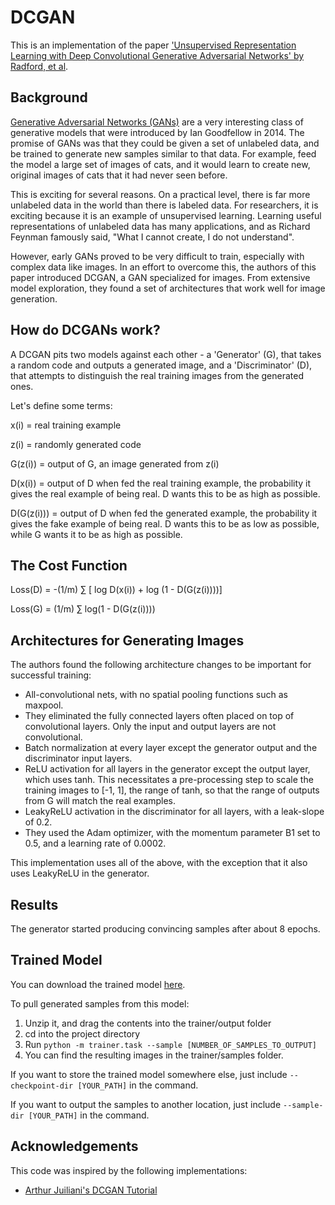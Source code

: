 # DCGAN

This is an implementation of the paper ['Unsupervised Representation Learning with Deep Convolutional Generative Adversarial Networks' by Radford, et al](https://arxiv.org/pdf/1511.06434.pdf).

## Background

[Generative Adversarial Networks (GANs)](https://papers.nips.cc/paper/5423-generative-adversarial-nets.pdf) are a very interesting class of generative models that were introduced by Ian Goodfellow in 2014. The promise of GANs was that they could be given a set of unlabeled data, and be trained to generate new samples similar to that data. For example, feed the model a large set of images of cats, and it would learn to create new, original images of cats that it had never seen before. 

This is exciting for several reasons. On a practical level, there is far more unlabeled data in the world than there is labeled data. For researchers, it is exciting because it is an example of unsupervised learning. Learning useful representations of unlabeled data has many applications, and as Richard Feynman famously said, "What I cannot create, I do not understand". 

However, early GANs proved to be very difficult to train, especially with complex data like images. In an effort to overcome this, the authors of this paper introduced DCGAN, a GAN specialized for images. From extensive model exploration, they found a set of architectures that work well for image generation.

## How do DCGANs work?

A DCGAN pits two models against each other - a 'Generator' (G), that takes a random code and outputs a generated image, and a 'Discriminator' (D), that attempts to distinguish the real training images from the generated ones. 

Let's define some terms:

x(i) = real training example

z(i) = randomly generated code

G(z(i)) = output of G, an image generated from z(i)

D(x(i)) = output of D when fed the real training example, the probability it gives the real example of being real. D wants this to be as high as possible. 

D(G(z(i))) = output of D when fed the generated example, the probability it gives the fake example of being real. D wants this to be as low as possible, while G wants it to be as high as possible.

## The Cost Function

Loss(D) = -(1/m) ∑ [ log D(x(i)) + log (1 - D(G(z(i))))]

Loss(G) = (1/m) ∑ log(1 - D(G(z(i))))


## Architectures for Generating Images

The authors found the following architecture changes to be important for successful training:

* All-convolutional nets, with no spatial pooling functions such as maxpool.
* They eliminated the fully connected layers often placed on top of convolutional layers. Only the input and output layers are not convolutional.
* Batch normalization at every layer except the generator output and the discriminator input layers.
* ReLU activation for all layers in the generator except the output layer, which uses tanh. This necessitates a pre-processing step to scale the training images to [-1, 1], the range of tanh, so that the range of outputs from G will match the real examples.
* LeakyReLU activation in the discriminator for all layers, with a leak-slope of 0.2.
* They used the Adam optimizer, with the momentum parameter B1 set to 0.5, and a learning rate of 0.0002. 

This implementation uses all of the above, with the exception that it also uses LeakyReLU in the generator. 

## Results

The generator started producing convincing samples after about 8 epochs. 

## Trained Model

You can download the trained model [here](https://storage.googleapis.com/gan-training-207705-public-bucket/MNIST-DCGAN-model-1.zip).

To pull generated samples from this model:
1. Unzip it, and drag the contents into the trainer/output folder
2. cd into the project directory
3. Run ```python -m trainer.task --sample [NUMBER_OF_SAMPLES_TO_OUTPUT]```
4. You can find the resulting images in the trainer/samples folder. 

If you want to store the trained model somewhere else, just include ```--checkpoint-dir [YOUR_PATH]``` in the command.

If you want to output the samples to another location, just include ```--sample-dir [YOUR_PATH]``` in the command.

## Acknowledgements

This code was inspired by the following implementations:
* [Arthur Juiliani's DCGAN Tutorial](https://gist.github.com/awjuliani/8ebf356d03ffee139659807be7fa2611#file-dcgan-ipynb)








